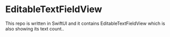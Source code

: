 # EditableTextFieldView
 This repo is written in SwiftUI and it contains EditableTextFieldView which is also showing its text count..
